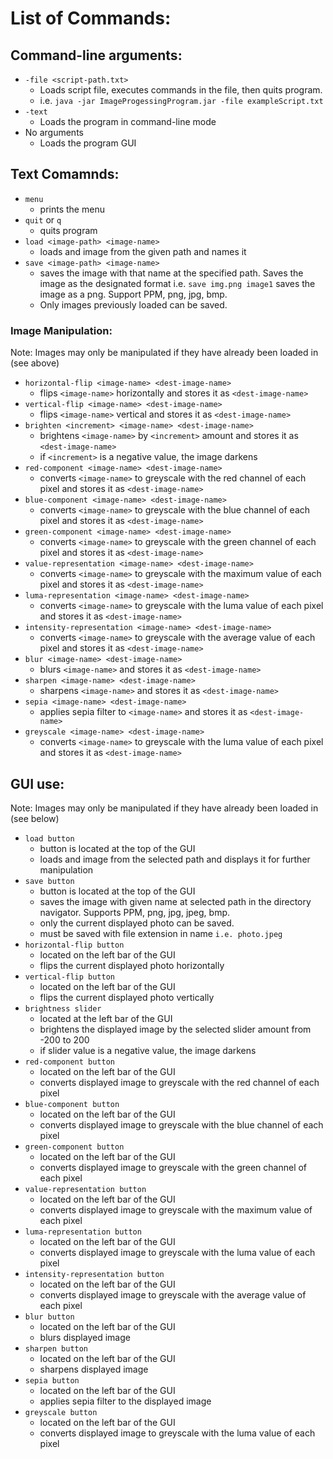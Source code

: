 # List of Commands: 
## Command-line arguments:
- `-file <script-path.txt>`
    - Loads script file, executes commands in the file, then quits program.
    - i.e. `java -jar ImageProgessingProgram.jar -file exampleScript.txt`
- `-text`
    - Loads the program in command-line mode
- No arguments
    - Loads the program GUI
## Text Comamnds:
- `menu`
    - prints the menu
- `quit` or `q`
    - quits program
- `load <image-path> <image-name>`
    - loads and image from the given path and names it
- `save <image-path> <image-name>`
    - saves the image with that name at the specified path. Saves the image as the designated format i.e. `save img.png image1` saves the image as a png. Support PPM, png, jpg, bmp.
    - Only images previously loaded can be saved.
### Image Manipulation:
Note: Images may only be manipulated if they have already been loaded in (see above)
- `horizontal-flip <image-name> <dest-image-name>`
    - flips `<image-name>` horizontally and stores it as `<dest-image-name>`
- `vertical-flip <image-name> <dest-image-name>`
    - flips `<image-name>` vertical and stores it as `<dest-image-name>`
- `brighten <increment> <image-name> <dest-image-name>`
    - brightens `<image-name>` by `<increment>` amount and stores it as `<dest-image-name>`
    - if `<increment>` is a negative value, the image darkens
- `red-component <image-name> <dest-image-name>`
    - converts `<image-name>` to greyscale with the red channel of each pixel and stores it as `<dest-image-name>`
- `blue-component <image-name> <dest-image-name>`
    - converts `<image-name>` to greyscale with the blue channel of each pixel and stores it as `<dest-image-name>`
- `green-component <image-name> <dest-image-name>`
    - converts `<image-name>` to greyscale with the green channel of each pixel and stores it as `<dest-image-name>`
- `value-representation <image-name> <dest-image-name>`
    - converts `<image-name>` to greyscale with the maximum value of each pixel and stores it as `<dest-image-name>`
- `luma-representation <image-name> <dest-image-name>`
    - converts `<image-name>` to greyscale with the luma value of each pixel and stores it as `<dest-image-name>`
- `intensity-representation <image-name> <dest-image-name>`
    - converts `<image-name>` to greyscale with the average value of each pixel and stores it as `<dest-image-name>`
- `blur <image-name> <dest-image-name>`
    - blurs `<image-name>` and stores it as `<dest-image-name>`
- `sharpen <image-name> <dest-image-name>`
    - sharpens `<image-name>` and stores it as `<dest-image-name>`
- `sepia <image-name> <dest-image-name>`
    - applies sepia filter to `<image-name>` and stores it as `<dest-image-name>`
- `greyscale <image-name> <dest-image-name>`
    - converts `<image-name>` to greyscale with the luma value of each pixel and stores it as `<dest-image-name>`
## GUI use:
Note: Images may only be manipulated if they have already been loaded in (see below)
- `load button`
  - button is located at the top of the GUI
  - loads and image from the selected path and displays it for further manipulation
- `save button`
  - button is located at the top of the GUI
  - saves the image with given name at selected path in the directory navigator. Supports PPM, png, jpg, jpeg, bmp.
  - only the current displayed photo can be saved.
  - must be saved with file extension in name `i.e. photo.jpeg`
- `horizontal-flip button`
  - located on the left bar of the GUI
  - flips the current displayed photo horizontally
- `vertical-flip button`
  - located on the left bar of the GUI
  - flips the current displayed photo vertically 
- `brightness slider`
  - located at the left bar of the GUI 
  - brightens the displayed image by the selected slider amount from -200 to 200
  - if slider value is a negative value, the image darkens
- `red-component button`
  - located on the left bar of the GUI
  - converts displayed image to greyscale with the red channel of each pixel
- `blue-component button`
  - located on the left bar of the GUI
  - converts displayed image to greyscale with the blue channel of each pixel
- `green-component button`
  - located on the left bar of the GUI
  - converts displayed image to greyscale with the green channel of each pixel
- `value-representation button`
  - located on the left bar of the GUI
  - converts displayed image to greyscale with the maximum value of each pixel
- `luma-representation button`
  - located on the left bar of the GUI
  - converts displayed image to greyscale with the luma value of each pixel
- `intensity-representation button`
  - located on the left bar of the GUI
  - converts displayed image to greyscale with the average value of each pixel
- `blur button`
  - located on the left bar of the GUI
  - blurs displayed image
- `sharpen button`
  - located on the left bar of the GUI
  - sharpens displayed image
- `sepia button`
  - located on the left bar of the GUI
  - applies sepia filter to the displayed image 
- `greyscale button`
  - located on the left bar of the GUI
  - converts displayed image to greyscale with the luma value of each pixel

